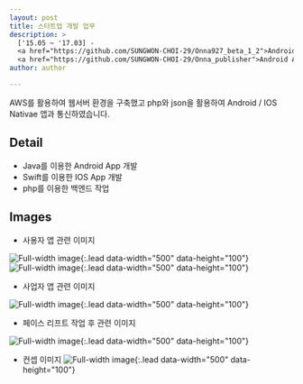 ```yaml
---
layout: post
title: 스타트업 개발 업무
description: >
  ['15.05 ~ '17.03] -
  <a href="https://github.com/SUNGWON-CHOI-29/Onna927_beta_1_2">Android Application</a>
  <a href="https://github.com/SUNGWON-CHOI-29/Onna_publisher">Android Application2</a>
author: author

---
```


AWS를 활용하여 웹서버 환경을 구축했고 php와 json을 활용하여
Android / IOS Nativae 앱과 통신하였습니다.

## Detail

* Java를 이용한 Android App 개발
* Swift를 이용한 IOS App 개발
* php를 이용한 백엔드 작업


## Images
* 사용자 앱 관련 이미지

![Full-width image](https://sungwon-choi-29.github.io/assets/img/blog/onna_user.png){:.lead data-width="500" data-height="100"}
![Full-width image](https://sungwon-choi-29.github.io/assets/img/blog/init.png){:.lead data-width="500" data-height="100"}

* 사업자 앱 관련 이미지

![Full-width image](https://sungwon-choi-29.github.io/assets/img/blog/onna_owner.png){:.lead data-width="500" data-height="100"}

* 페이스 리프트 작업 후 관련 이미지

![Full-width image](https://sungwon-choi-29.github.io/assets/img/blog/face_lift.png){:.lead data-width="500" data-height="100"}

* 컨셉 이미지
![Full-width image](https://sungwon-choi-29.github.io/assets/img/blog/onna_concept.png){:.lead data-width="500" data-height="100"}

